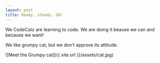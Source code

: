 ```yaml
---
layout: post
title: Ready, steady, GO!
---
```


We CodeCatz are learning to code. 
We are doing it beause we can and because we want!

We like grumpy cat, but we don't approve its attitude.

![Meet the Grumpy cat]({{ site.url }}/assets/cat.jpg)
